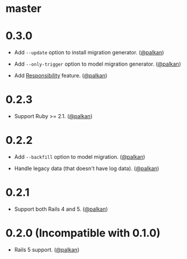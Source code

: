 # master

# 0.3.0

- Add `--update` option to install migration generator. ([@palkan][])

- Add `--only-trigger` option to model migration generator. ([@palkan][])

- Add [Responsibility](https://github.com/palkan/logidze/issues/4) feature. ([@palkan][])

# 0.2.3

- Support Ruby >= 2.1. ([@palkan][])

# 0.2.2

- Add `--backfill` option to model migration. ([@palkan][])

- Handle legacy data (that doesn't have log data). ([@palkan][])

# 0.2.1

- Support both Rails 4 and 5. ([@palkan][])

# 0.2.0 (**Incompatible with 0.1.0**)

- Rails 5 support. ([@palkan][])

[@palkan]: https://github.com/palkan
